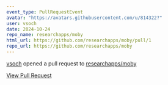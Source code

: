 ```yaml
---
event_type: PullRequestEvent
avatar: "https://avatars.githubusercontent.com/u/814322?"
user: vsoch
date: 2024-10-24
repo_name: researchapps/moby
html_url: https://github.com/researchapps/moby/pull/1
repo_url: https://github.com/researchapps/moby
---
```


<a href='https://github.com/vsoch' target='_blank'>vsoch</a> opened a pull request to <a href='https://github.com/researchapps/moby' target='_blank'>researchapps/moby</a>

<a href='https://github.com/researchapps/moby/pull/1' target='_blank'>View Pull Request</a>